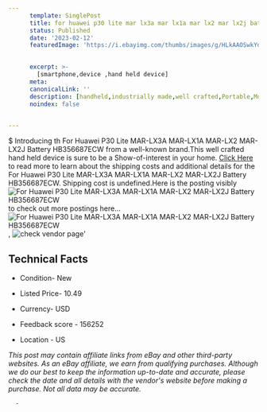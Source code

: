 ```yaml
---
      template: SinglePost
      title: for huawei p30 lite mar lx3a mar lx1a mar lx2 mar lx2j battery hb356687ecw
      status: Published
      date: '2023-02-12'
      featuredImage: 'https://i.ebayimg.com/thumbs/images/g/HLkAAOSwkYdjgQmr/s-l225.jpg'
       

      excerpt: >-
        [smartphone,device ,hand held device]
      meta:
      canonicalLink: ''
      description: [handheld,industrially made,well crafted,Portable,Mobile,Compact,Convenient,Lightweight,Maneuverable,Man-portable,Miniature,Carriable,Hand-held,Light,Holdable,Transportable,Mobile device,Pocket-sized,On-the-go,Wireless,Cordless,Compact size,Convenient size, smartphone,device ,hand held device]
      noindex: false
      

---
```

$
      Introducing th For Huawei P30 Lite MAR-LX3A MAR-LX1A MAR-LX2 MAR-LX2J Battery HB356687ECW from a well-known brand.This well crafted hand held device is sure to be a Show-of-interest in your home. [Click Here](https://www.ebay.com/itm/275554437531?hash=item402853099b%3Ag%3AHLkAAOSwkYdjgQmr&mkevt=1&mkcid=1&mkrid=711-53200-19255-0&campid=%253CePNCampaignId%253E&customid=%253CreferenceId%253E&toolid=10049) to read more to learn about the shipping costs and additional details for the For Huawei P30 Lite MAR-LX3A MAR-LX1A MAR-LX2 MAR-LX2J Battery HB356687ECW. Shipping cost is undefined.Here is the posting visibly ![For Huawei P30 Lite MAR-LX3A MAR-LX1A MAR-LX2 MAR-LX2J Battery HB356687ECW](https://i.ebayimg.com/thumbs/images/g/HLkAAOSwkYdjgQmr/s-l225.jpg) to check out more postings here... ![For Huawei P30 Lite MAR-LX3A MAR-LX1A MAR-LX2 MAR-LX2J Battery HB356687ECW](https://i.ebayimg.com/images/g/HLkAAOSwkYdjgQmr/s-l1600.jpg), ![check vendor page](https://origin-galleryplus.ebayimg.com/ws/web/275554437531_2_0_1/225x225.jpg,https://origin-galleryplus.ebayimg.com/ws/web/275554437531_3_0_1/225x225.jpg,https://origin-galleryplus.ebayimg.com/ws/web/275554437531_4_0_1/225x225.jpg,https://origin-galleryplus.ebayimg.com/ws/web/275554437531_5_0_1/225x225.jpg,https://origin-galleryplus.ebayimg.com/ws/web/275554437531_6_0_1/225x225.jpg)'

      

 ## Technical Facts 



     
      

 - Condition- New 


      

 - Listed Price- 10.49 


      

 - Currency- USD 


      

 - Feedback score - 156252 


      

 - Location - US 


      
      

 *_This post may contain affiliate links from eBay and other third-party websites. As an eBay affiliate, we earn from qualifying purchases. Although we do our best to keep the information up-to-date and accurate, please check the date and all details with the vendor's website before making a purchase. Not all data may be accurate._*




      -

